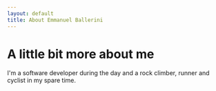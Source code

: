 ```yaml
---
layout: default
title: About Emmanuel Ballerini
---
```

# A little bit more about me

I'm a software developer during the day and a rock climber, runner and cyclist in my spare time.